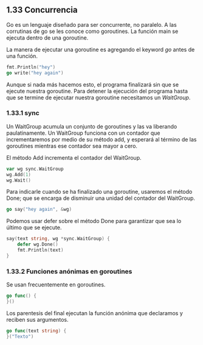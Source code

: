 ## 1.33 Concurrencia

Go es un lenguaje diseñado para ser concurrente, no paralelo. A las
corrutinas de go se les conoce como goroutines. La función main se
ejecuta dentro de una goroutine.

La manera de ejecutar una goroutine es agregando el keyword *go* antes
de una función.

``` go
fmt.Println("hey")
go write("hey again")
```

Aunque si nada más hacemos esto, el programa finalizará sin que se
ejecute nuestra goroutine. Para detener la ejecución del programa hasta
que se termine de ejecutar nuestra goroutine necesitamos un *WaitGroup*.

### 1.33.1 sync

Un WaitGroup acumula un conjunto de goroutines y las va liberando
paulatinamente. Un WaitGroup funciona con un contador que
incrementaremos por medio de su método add, y esperará al término de las
goroutines mientras ese contador sea mayor a cero.

El método Add incrementa el contador del WaitGroup.

``` go
var wg sync.WaitGroup
wg.Add(1)
wg.Wait()
```

Para indicarle cuando se ha finalizado una goroutine, usaremos el método
Done; que se encarga de disminuir una unidad del contador del WaitGroup.

``` go
go say("hey again", &wg)
```

Podemos usar defer sobre el método Done para garantizar que sea lo
último que se ejecute.

``` go
say(text string, wg *sync.WaitGroup) {
    defer wg.Done()
    fmt.Println(text)
}
```

### 1.33.2 Funciones anónimas en goroutines

Se usan frecuentemente en goroutines.

``` go
go func() {
}()
```

Los parentesis del final ejecutan la función anónima que declaramos y
reciben sus argumentos.

``` go
go func(text string) {
}("Texto")
```

